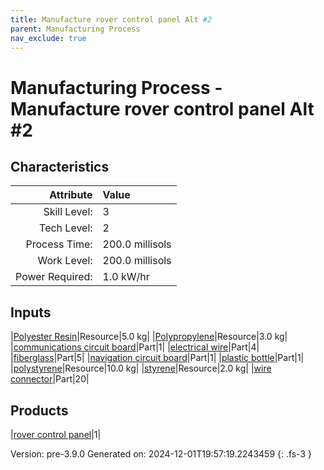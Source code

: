 ```yaml
---
title: Manufacture rover control panel Alt #2
parent: Manufacturing Process
nav_exclude: true
---
```

# Manufacturing Process - Manufacture rover control panel Alt #2


## Characteristics

| Attribute      | Value |
|--------:|:------|
|Skill Level:|3|
|Tech Level:|2|
|Process Time:|200.0 millisols|
|Work Level:|200.0 millisols|
|Power Required:|1.0 kW/hr|

## Inputs

|[Polyester Resin](../resource/polyester-resin.html)|Resource|5.0 kg|
|[Polypropylene](../resource/polypropylene.html)|Resource|3.0 kg|
|[communications circuit board](../part/communications-circuit-board.html)|Part|1|
|[electrical wire](../part/electrical-wire.html)|Part|4|
|[fiberglass](../part/fiberglass.html)|Part|5|
|[navigation circuit board](../part/navigation-circuit-board.html)|Part|1|
|[plastic bottle](../part/plastic-bottle.html)|Part|1|
|[polystyrene](../resource/polystyrene.html)|Resource|10.0 kg|
|[styrene](../resource/styrene.html)|Resource|2.0 kg|
|[wire connector](../part/wire-connector.html)|Part|20|

## Products

|[rover control panel](../part/rover-control-panel.html)|1|


Version: pre-3.9.0 Generated on: 2024-12-01T19:57:19.2243459
{: .fs-3 }

